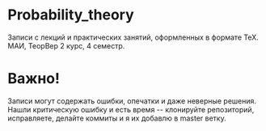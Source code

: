 # Probability_theory
Записи с лекций и практических занятий, оформленных в формате TeX.
МАИ, ТеорВер 2 курс, 4 семестр.

# Важно!
Записи могут содержать ошибки, опечатки и даже неверные решения.
Нашли критическую ошибку и есть время -- клонируйте репозиторий, исправляете, делайте коммиты и я их добавлю в master ветку.
